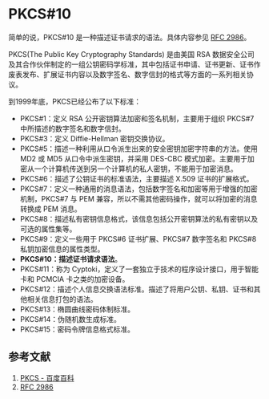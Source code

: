 # PKCS#10

简单的说，PKCS#10 是一种描述证书请求的语法。具体内容参见 [RFC 2986][2]。

PKCS(The Public Key Cryptography Standards) 是由美国 RSA 数据安全公司及其合作伙伴制定的一组公钥密码学标准，其中包括证书申请、证书更新、证书作废表发布、扩展证书内容以及数字签名、数字信封的格式等方面的一系列相关协议。

到1999年底，PKCS已经公布了以下标准：
- PKCS#1：定义 RSA 公开密钥算法加密和签名机制，主要用于组织 PKCS#7 中所描述的数字签名和数字信封。
- PKCS#3：定义 Diffie-Hellman 密钥交换协议。
- PKCS#5：描述一种利用从口令派生出来的安全密钥加密字符串的方法。使用 MD2 或 MD5 从口令中派生密钥，并采用 DES-CBC 模式加密。主要用于加密从一个计算机传送到另一个计算机的私人密钥，不能用于加密消息。
- PKCS#6：描述了公钥证书的标准语法，主要描述 X.509 证书的扩展格式。
- PKCS#7：定义一种通用的消息语法，包括数字签名和加密等用于增强的加密机制，PKCS#7 与 PEM 兼容，所以不需其他密码操作，就可以将加密的消息转换成 PEM 消息。
- PKCS#8：描述私有密钥信息格式，该信息包括公开密钥算法的私有密钥以及可选的属性集等。
- PKCS#9：定义一些用于 PKCS#6 证书扩展、PKCS#7 数字签名和 PKCS#8 私钥加密信息的属性类型。
- **PKCS#10：描述证书请求语法**。
- PKCS#11：称为 Cyptoki，定义了一套独立于技术的程序设计接口，用于智能卡和 PCMCIA 卡之类的加密设备。
- PKCS#12：描述个人信息交换语法标准。描述了将用户公钥、私钥、证书和其他相关信息打包的语法。
- PKCS#13：椭圆曲线密码体制标准。
- PKCS#14：伪随机数生成标准。
- PKCS#15：密码令牌信息格式标准。

## 参考文献

1. [PKCS - 百度百科][1]
1. [RFC 2986][2]

[1]: https://baike.baidu.com/item/PKCS/1042350 "PKCS - 百度百科"
[2]: https://tools.ietf.org/html/rfc2986 "RFC 2986"
